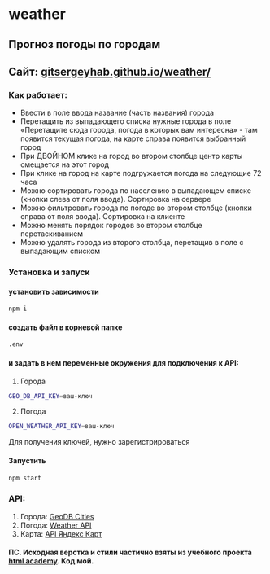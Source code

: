 # weather

## Прогноз погоды по городам

## Сайт: [gitsergeyhab.github.io/weather/](https://gitsergeyhab.github.io/weather/)

### Как работает:
- Ввести в поле ввода название (часть названия) города
- Перетащить из выпадающего списка нужные города в поле «Перетащите сюда города, погода в которых вам интересна» - там появится текущая погода, на карте справа появится выбранный город
- При ДВОЙНОМ клике на город во втором столбце центр карты смещается на этот город
- При клике на город на карте подгружается погода на следующие 72 часа
- Можно сортировать города по населению в выпадающем списке (кнопки слева от поля ввода). Сортировка на сервере
- Можно фильтровать города по погоде во втором столбце (кнопки справа от поля ввода). Сортировка на клиенте
- Можно менять порядок городов во втором столбце перетаскиванием
- Можно удалять города из второго столбца, перетащив в поле с выпадающим списком

### Установка и запуск
#### установить зависимости 
```bash 
npm i
```
#### создать файл в корневой папке
```bash
.env
```
#### и задать в нем переменные окружения для подключения к API:
1. Города
```bash
GEO_DB_API_KEY=ваш-ключ
```
2. Погода
```bash
OPEN_WEATHER_API_KEY=ваш-ключ
```
Для получения ключей, нужно зарегистрироваться

#### Запустить
```bash 
npm start
```

### API:
1.	Города: [GeoDB Cities](https://rapidapi.com/wirefreethought/api/geodb-cities/)
2.	Погода: [Weather API](https://openweathermap.org/api)
3.	Карта: [API Яндекс Карт](https://yandex.ru/dev/maps/)

#### ПС. Исходная верстка и стили частично взяты из учебного проекта [html academy](https://htmlacademy.ru/projects/project-weather-forecast/payment). Код мой.
